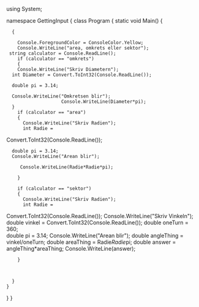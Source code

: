 using System;

namespace GettingInput
{
  class Program
  {
    static void Main()
    {
    
      {

        Console.ForegroundColor = ConsoleColor.Yellow;
        Console.WriteLine("area, omkrets eller sektor");
     string calculator = Console.ReadLine();
        if (calculator == "omkrets")
        {
        Console.WriteLine("Skriv Diametern");
      int Diameter = Convert.ToInt32(Console.ReadLine());

      double pi = 3.14;

      Console.WriteLine("Omkretsen blir");
                        Console.WriteLine(Diameter*pi);
      }
        if (calculator == "area")
        {
          Console.WriteLine("Skriv Radien");
          int Radie = 
Convert.ToInt32(Console.ReadLine());
            
      double pi = 3.14;
      Console.WriteLine("Arean blir");
          
         Console.WriteLine(Radie*Radie*pi);
          
        }
        
        if (calculator == "sektor")
        {
          Console.WriteLine("Skriv Radien");
          int Radie = 
Convert.ToInt32(Console.ReadLine()); 
          Console.WriteLine("Skriv Vinkeln");
          double vinkel = 
Convert.ToInt32(Console.ReadLine());
        double oneTurn = 360;    
      double pi = 3.14;
      Console.WriteLine("Arean blir");
       double angleThing = vinkel/oneTurn;
          double areaThing = Radie*Radie*pi;
         double answer = angleThing*areaThing;
          Console.WriteLine(answer);
         
          
        }
        
    
    
      }
    }
  }
}
